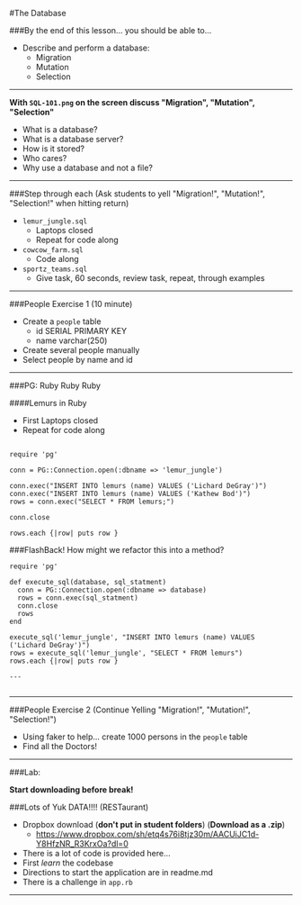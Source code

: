 #The Database

###By the end of this lesson... you should be able to...
- Describe and perform a database:
  - Migration
  - Mutation
  - Selection

---

**With `SQL-101.png` on the screen discuss "Migration", "Mutation", "Selection"**
- What is a database?
- What is a database server?
- How is it stored?
- Who cares?
- Why use a database and not a file?

---

###Step through each (Ask students to yell "Migration!", "Mutation!", "Selection!" when hitting return)
- `lemur_jungle.sql`
  - Laptops closed
  - Repeat for code along
- `cowcow_farm.sql`
  - Code along
- `sportz_teams.sql`
  - Give task, 60 seconds, review task, repeat, through examples

---

###People Exercise 1 (10 minute)
- Create a `people` table
  - id SERIAL PRIMARY KEY
  - name varchar(250)
- Create several people manually
- Select people by name and id

---

###PG: Ruby Ruby Ruby

####Lemurs in Ruby
- First Laptops closed
- Repeat for code along

```

require 'pg'

conn = PG::Connection.open(:dbname => 'lemur_jungle')

conn.exec("INSERT INTO lemurs (name) VALUES ('Lichard DeGray')")
conn.exec("INSERT INTO lemurs (name) VALUES ('Kathew Bod')")
rows = conn.exec("SELECT * FROM lemurs;")

conn.close

rows.each {|row| puts row }

```

###FlashBack!  How might we refactor this into a method?

```
require 'pg'

def execute_sql(database, sql_statment)
  conn = PG::Connection.open(:dbname => database)
  rows = conn.exec(sql_statment)
  conn.close
  rows
end

execute_sql('lemur_jungle', "INSERT INTO lemurs (name) VALUES ('Lichard DeGray')")
rows = execute_sql('lemur_jungle', "SELECT * FROM lemurs")
rows.each {|row| puts row }

---


```

---

###People Exercise 2 (Continue Yelling "Migration!", "Mutation!", "Selection!")
- Using faker to help... create 1000 persons in the `people` table
- Find all the Doctors!

---
###Lab:

**Start downloading before break!**

###Lots of Yuk DATA!!!! (RESTaurant)
- Dropbox download (**don't put in student folders**) (**Download as a .zip**)
  - https://www.dropbox.com/sh/etq4s76i8tjz30m/AACUiJC1d-Y8HfzNR_R3KrxOa?dl=0
- There is a lot of code is provided here...
- First *learn* the codebase
- Directions to start the application are in readme.md
- There is a challenge in `app.rb`

---
